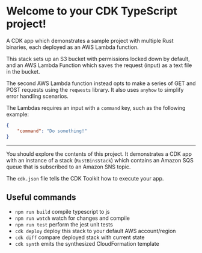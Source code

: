 # Welcome to your CDK TypeScript project!

A CDK app which demonstrates a sample project with multiple Rust binaries, each deployed as an AWS Lambda function.

This stack sets up an S3 bucket with permissions locked down by default, and an AWS Lambda Function which saves the request (input) as a text file in the bucket.

The second AWS Lambda function instead opts to make a series of GET and POST requests using the `reqwests` library. It also uses `anyhow` to simplify error handling scenarios.

The Lambdas requires an input with a `command` key, such as the following example:

```json
{
    "command": "Do something!"
}
```

---

You should explore the contents of this project. It demonstrates a CDK app with an instance of a stack (`RustBinsStack`)
which contains an Amazon SQS queue that is subscribed to an Amazon SNS topic.

The `cdk.json` file tells the CDK Toolkit how to execute your app.

## Useful commands

-   `npm run build` compile typescript to js
-   `npm run watch` watch for changes and compile
-   `npm run test` perform the jest unit tests
-   `cdk deploy` deploy this stack to your default AWS account/region
-   `cdk diff` compare deployed stack with current state
-   `cdk synth` emits the synthesized CloudFormation template
